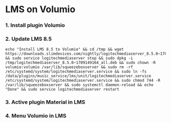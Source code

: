 # LMS on Volumio
### 1. Install plugin Volumio
### 2. Update LMS 8.5
```
echo "Install LMS 8.5 to Volumio" && cd /tmp && wget https://downloads.slimdevices.com/nightly/logitechmediaserver_8.5.0~1709149164_all.deb && sudo service logitechmediaserver stop && sudo dpkg -i /tmp/logitechmediaserver_8.5.0~1709149164_all.deb && sudo chown -R volumio:volumio /var/lib/squeezeboxserver && sudo rm -rf /etc/systemd/system/logitechmediaserver.service && sudo ln -fs /data/plugins/music_service/lms/unit/logitechmediaserver.service /etc/systemd/system/logitechmediaserver.service && sudo chmod 744 -R /var/lib/squeezeboxserver && sudo systemctl daemon-reload && echo "Done" && sudo service logitechmediaserver restart
```

### 3. Active plugin Material in LMS
### 4. Menu Volumio in LMS

